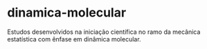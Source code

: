 # dinamica-molecular
Estudos desenvolvidos na iniciação científica no ramo da mecânica estatística com ênfase em dinâmica molecular.
